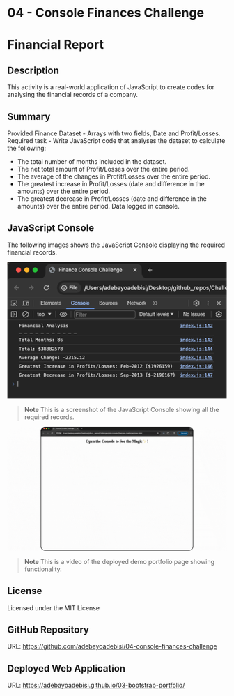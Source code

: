 # 04 - Console Finances Challenge

# Financial Report

## Description
This activity is a real-world application of JavaScript to create codes for analysing the financial records of a company.

## Summary
Provided Finance Dataset - Arrays with two fields, Date and Profit/Losses.
Required task - Write JavaScript code that analyses the dataset to calculate the following:
- The total number of months included in the dataset.
- The net total amount of Profit/Losses over the entire period.
- The average of the changes in Profit/Losses over the entire period.
- The greatest increase in Profit/Losses (date and difference in the amounts) over the entire period.
- The greatest decrease in Profit/Losses (date and difference in the amounts) over the entire period.
Data logged in console.


## JavaScript Console
The following images shows the JavaScript Console displaying the required financial records.

![JavaScript Console: Screenshot](./assets/Images/financial-analysis-screenshot.png)

> **Note** This is a screenshot of the JavaScript Console showing all the required records.

![JavaScript Console: Functionality](./assets/Images/screenrecording-finance-console.gif)

> **Note** This is a video of the deployed demo portfolio page showing functionality.

## License
Licensed under the MIT License

## GitHub Repository
URL: https://github.com/adebayoadebisi/04-console-finances-challenge  

## Deployed Web Application
URL: https://adebayoadebisi.github.io/03-bootstrap-portfolio/ 
